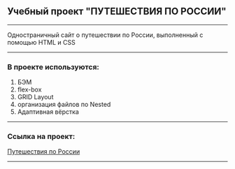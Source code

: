 ## Учебный проект "ПУТЕШЕСТВИЯ ПО РОССИИ"

***
Одностраничный сайт о путешествии по Росcии, выполненный с помощью HTML и CSS

***
### В проекте используются:
1. БЭМ
2. flex-box
3. GRID Layout 
4. организация файлов по Nested
5. Адаптивная вёрстка

***
### Cсылка на проект: 
[Путешествия по России](https://irinamashkina.github.io/russian-travel/)
***